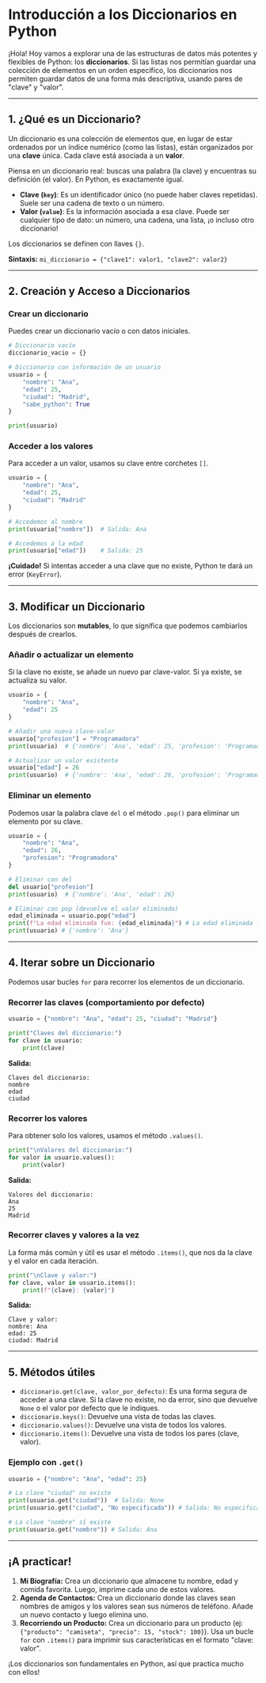 # Introducción a los Diccionarios en Python

¡Hola! Hoy vamos a explorar una de las estructuras de datos más potentes y flexibles de Python: los **diccionarios**. Si las listas nos permitían guardar una colección de elementos en un orden específico, los diccionarios nos permiten guardar datos de una forma más descriptiva, usando pares de "clave" y "valor".

---

## 1. ¿Qué es un Diccionario?

Un diccionario es una colección de elementos que, en lugar de estar ordenados por un índice numérico (como las listas), están organizados por una **clave** única. Cada clave está asociada a un **valor**.

Piensa en un diccionario real: buscas una palabra (la clave) y encuentras su definición (el valor). En Python, es exactamente igual.

-   **Clave (`key`)**: Es un identificador único (no puede haber claves repetidas). Suele ser una cadena de texto o un número.
-   **Valor (`value`)**: Es la información asociada a esa clave. Puede ser cualquier tipo de dato: un número, una cadena, una lista, ¡o incluso otro diccionario!

Los diccionarios se definen con llaves `{}`.

**Sintaxis:**
`mi_diccionario = {"clave1": valor1, "clave2": valor2}`

---

## 2. Creación y Acceso a Diccionarios

### Crear un diccionario

Puedes crear un diccionario vacío o con datos iniciales.

```python
# Diccionario vacío
diccionario_vacio = {}

# Diccionario con información de un usuario
usuario = {
    "nombre": "Ana",
    "edad": 25,
    "ciudad": "Madrid",
    "sabe_python": True
}

print(usuario)
```

### Acceder a los valores

Para acceder a un valor, usamos su clave entre corchetes `[]`.

```python
usuario = {
    "nombre": "Ana",
    "edad": 25,
    "ciudad": "Madrid"
}

# Accedemos al nombre
print(usuario["nombre"])  # Salida: Ana

# Accedemos a la edad
print(usuario["edad"])    # Salida: 25
```

**¡Cuidado!** Si intentas acceder a una clave que no existe, Python te dará un error (`KeyError`).

---

## 3. Modificar un Diccionario

Los diccionarios son **mutables**, lo que significa que podemos cambiarlos después de crearlos.

### Añadir o actualizar un elemento

Si la clave no existe, se añade un nuevo par clave-valor. Si ya existe, se actualiza su valor.

```python
usuario = {
    "nombre": "Ana",
    "edad": 25
}

# Añadir una nueva clave-valor
usuario["profesion"] = "Programadora"
print(usuario)  # {'nombre': 'Ana', 'edad': 25, 'profesion': 'Programadora'}

# Actualizar un valor existente
usuario["edad"] = 26
print(usuario)  # {'nombre': 'Ana', 'edad': 26, 'profesion': 'Programadora'}
```

### Eliminar un elemento

Podemos usar la palabra clave `del` o el método `.pop()` para eliminar un elemento por su clave.

```python
usuario = {
    "nombre": "Ana",
    "edad": 26,
    "profesion": "Programadora"
}

# Eliminar con del
del usuario["profesion"]
print(usuario)  # {'nombre': 'Ana', 'edad': 26}

# Eliminar con pop (devuelve el valor eliminado)
edad_eliminada = usuario.pop("edad")
print(f"La edad eliminada fue: {edad_eliminada}") # La edad eliminada fue: 26
print(usuario) # {'nombre': 'Ana'}
```

---

## 4. Iterar sobre un Diccionario

Podemos usar bucles `for` para recorrer los elementos de un diccionario.

### Recorrer las claves (comportamiento por defecto)

```python
usuario = {"nombre": "Ana", "edad": 25, "ciudad": "Madrid"}

print("Claves del diccionario:")
for clave in usuario:
    print(clave)
```
**Salida:**
```
Claves del diccionario:
nombre
edad
ciudad
```

### Recorrer los valores

Para obtener solo los valores, usamos el método `.values()`.

```python
print("\nValores del diccionario:")
for valor in usuario.values():
    print(valor)
```
**Salida:**
```
Valores del diccionario:
Ana
25
Madrid
```

### Recorrer claves y valores a la vez

La forma más común y útil es usar el método `.items()`, que nos da la clave y el valor en cada iteración.

```python
print("\nClave y valor:")
for clave, valor in usuario.items():
    print(f"{clave}: {valor}")
```
**Salida:**
```
Clave y valor:
nombre: Ana
edad: 25
ciudad: Madrid
```

---

## 5. Métodos útiles

-   `diccionario.get(clave, valor_por_defecto)`: Es una forma segura de acceder a una clave. Si la clave no existe, no da error, sino que devuelve `None` o el valor por defecto que le indiques.
-   `diccionario.keys()`: Devuelve una vista de todas las claves.
-   `diccionario.values()`: Devuelve una vista de todos los valores.
-   `diccionario.items()`: Devuelve una vista de todos los pares (clave, valor).

### Ejemplo con `.get()`

```python
usuario = {"nombre": "Ana", "edad": 25}

# La clave "ciudad" no existe
print(usuario.get("ciudad"))  # Salida: None
print(usuario.get("ciudad", "No especificada")) # Salida: No especificada

# La clave "nombre" sí existe
print(usuario.get("nombre")) # Salida: Ana
```

---

## ¡A practicar!

1.  **Mi Biografía:** Crea un diccionario que almacene tu nombre, edad y comida favorita. Luego, imprime cada uno de estos valores.
2.  **Agenda de Contactos:** Crea un diccionario donde las claves sean nombres de amigos y los valores sean sus números de teléfono. Añade un nuevo contacto y luego elimina uno.
3.  **Recorriendo un Producto:** Crea un diccionario para un producto (ej: `{"producto": "camiseta", "precio": 15, "stock": 100}`). Usa un bucle `for` con `.items()` para imprimir sus características en el formato "clave: valor".

¡Los diccionarios son fundamentales en Python, así que practica mucho con ellos!
